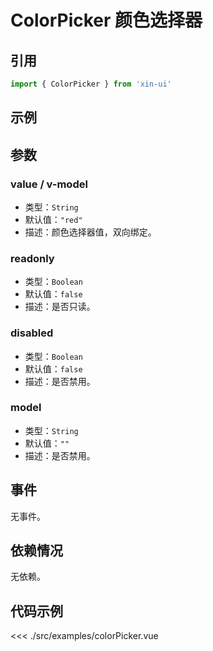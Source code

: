 # ColorPicker 颜色选择器

## 引用
```js
import { ColorPicker } from 'xin-ui'
```

## 示例
<example-color-picker/>

## 参数

### value / v-model

* 类型：`String`
* 默认值：`"red"`
* 描述：颜色选择器值，双向绑定。

### readonly

* 类型：`Boolean`
* 默认值：`false`
* 描述：是否只读。

### disabled

* 类型：`Boolean`
* 默认值：`false`
* 描述：是否禁用。

### model

* 类型：`String`
* 默认值：`""`
* 描述：是否禁用。

## 事件

无事件。

## 依赖情况

无依赖。

## 代码示例
<<< ./src/examples/colorPicker.vue






